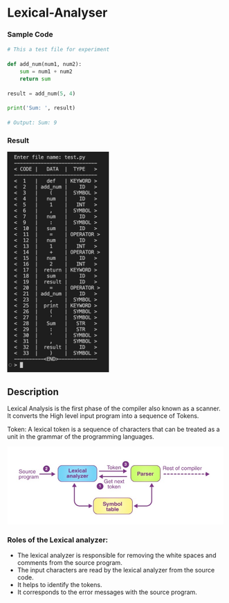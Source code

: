 # Lexical-Analyser
### Sample Code
```python
# This a test file for experiment

def add_num(num1, num2):
    sum = num1 + num2
    return sum

result = add_num(5, 4)

print('Sum: ', result)

# Output: Sum: 9

```

### Result
<p><img src="src/screen.jpg" alt="screen shot" width="235" height="509"></p>

## Description
Lexical Analysis is the first phase of the compiler also known as a scanner. It converts the High level input program into a sequence of Tokens.

Token: A lexical token is a sequence of characters that can be treated as a unit in the grammar of the programming languages.
<p><img src="src/lexical-analysis.jpg" alt="lexical analysis" width="500" height="180"></p>

### Roles of the Lexical analyzer:

- The lexical analyzer is responsible for removing the white spaces and comments from the source program.
- The input characters are read by the lexical analyzer from the source code.
- It helps to identify the tokens.
- It corresponds to the error messages with the source program.
